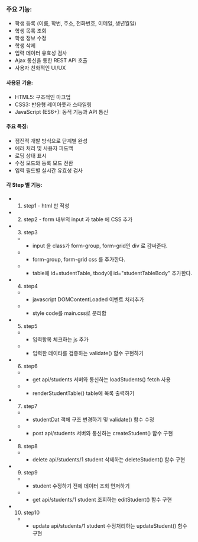 ### 주요 기능:
* 학생 등록 (이름, 학번, 주소, 전화번호, 이메일, 생년월일)
* 학생 목록 조회
* 학생 정보 수정
* 학생 삭제
* 입력 데이터 유효성 검사
* Ajax 통신을 통한 REST API 호출
* 사용자 친화적인 UI/UX

#### 사용된 기술:
* HTML5: 구조적인 마크업
* CSS3: 반응형 레이아웃과 스타일링
* JavaScript (ES6+): 동적 기능과 API 통신

#### 주요 특징:
* 점진적 개발 방식으로 단계별 완성
* 에러 처리 및 사용자 피드백
* 로딩 상태 표시
* 수정 모드와 등록 모드 전환
* 입력 필드별 실시간 유효성 검사

#### 각 Step 별 기능:
* 1. step1 - html 만 작성
* 2. step2 - form 내부의 input 과 table 에 CSS 추가
* 3. step3 
    * - input 을 class가 form-group, form-grid인 div 로 감싸준다.
    * - form-group, form-grid css 를 추가한다.
    * - table에 id=studentTable, tbody에 id="studentTableBody" 추가한다.
* 4. step4 
    * - javascript DOMContentLoaded 이벤트 처리추가
    * - style code를 main.css로 분리함
* 5. step5 
    * - 입력항목 체크하는 js 추가
    * - 입력한 데이타를 검증하는 validate() 함수 구현하기
* 6. step6
    * - get api/students 서버와 통신하는 loadStudents() fetch 사용
    * - renderStudentTable() table에 목록 출력하기
* 7. step7
    * - studentDat 객체 구조 변경하기 및 validate() 함수 수정
    * - post api/students 서버와 통신하는 createStudent() 함수 구현
* 8. step8
    * - delete api/students/1 student 삭제하는 deleteStudent() 함수 구현
* 9. step9
    * - student 수정하기 전에 데이터 조회 먼저하기
    * - get api/students/1 student 조회하는 editStudent() 함수 구현
* 10. step10
    * - update api/students/1 student 수정처리하는 updateStudent() 함수 구현
    





